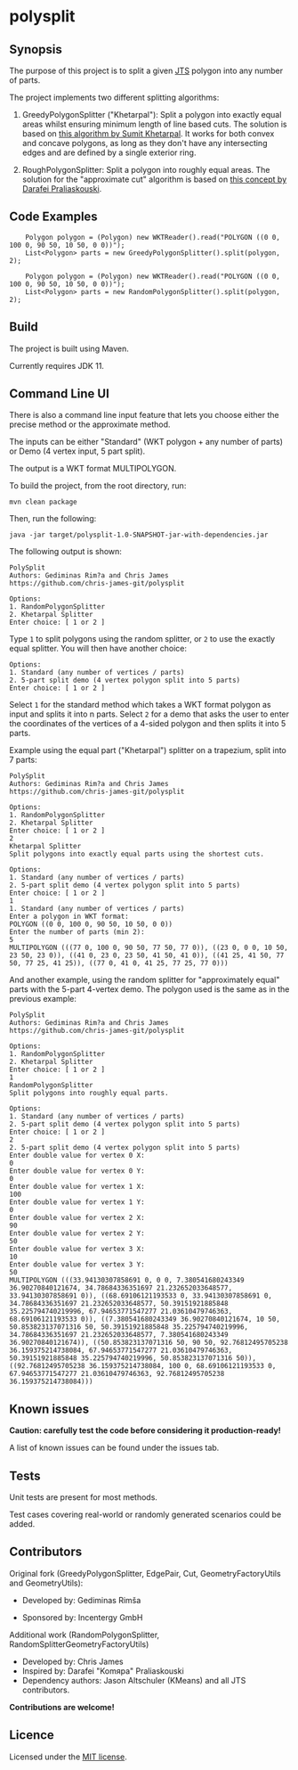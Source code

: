 # polysplit

## Synopsis

The purpose of this project is to split a given [JTS](http://www.vividsolutions.com/jts/JTSHome.htm) polygon
into any number of parts.

The project implements two different splitting algorithms:

1) GreedyPolygonSplitter ("Khetarpal"): Split a polygon into exactly equal areas whilst ensuring minimum length of line
   based cuts. The solution is based on [this algorithm by Sumit Khetarpal](http://www.khetarpal.org/polygon-splitting/).
   It works for both convex and concave polygons, as long as they don't have any intersecting edges and are defined by a
   single exterior ring.
   
2) RoughPolygonSplitter: Split a polygon into roughly equal areas. The solution for the "approximate cut" algorithm
   is based on [this concept by Darafei Praliaskouski](https://lists.osgeo.org/pipermail/postgis-users/2018-June/042795.html).

## Code Examples
```
    Polygon polygon = (Polygon) new WKTReader().read("POLYGON ((0 0, 100 0, 90 50, 10 50, 0 0))");
    List<Polygon> parts = new GreedyPolygonSplitter().split(polygon, 2);
```
```
    Polygon polygon = (Polygon) new WKTReader().read("POLYGON ((0 0, 100 0, 90 50, 10 50, 0 0))");
    List<Polygon> parts = new RandomPolygonSplitter().split(polygon, 2);
```

## Build

The project is built using Maven.

Currently requires JDK 11.

## Command Line UI

There is also a command line input feature that lets you choose either the precise
method or the approximate method.

The inputs can be either "Standard" (WKT polygon + any number of parts)
or Demo (4 vertex input, 5 part split).

The output is a WKT format MULTIPOLYGON.

To build the project, from the root directory, run:

```
mvn clean package
```
Then, run the following:
```
java -jar target/polysplit-1.0-SNAPSHOT-jar-with-dependencies.jar
```
The following output is shown:
```
PolySplit
Authors: Gediminas Rim?a and Chris James
https://github.com/chris-james-git/polysplit

Options:
1. RandomPolygonSplitter
2. Khetarpal Splitter
Enter choice: [ 1 or 2 ]
```
Type `1` to split polygons using the random splitter, or `2` to use the exactly equal splitter.
You will then have another choice:
```
Options:
1. Standard (any number of vertices / parts)
2. 5-part split demo (4 vertex polygon split into 5 parts)
Enter choice: [ 1 or 2 ]
```
Select `1` for the standard method which takes a WKT format polygon as input and splits it into n parts.
Select `2` for a demo that asks the user to enter the coordinates of the vertices of a 4-sided polygon and then
splits it into 5 parts.

Example using the equal part ("Khetarpal") splitter on a trapezium, split into 7 parts:
```
PolySplit
Authors: Gediminas Rim?a and Chris James
https://github.com/chris-james-git/polysplit

Options:
1. RandomPolygonSplitter
2. Khetarpal Splitter
Enter choice: [ 1 or 2 ]
2
Khetarpal Splitter
Split polygons into exactly equal parts using the shortest cuts.

Options:
1. Standard (any number of vertices / parts)
2. 5-part split demo (4 vertex polygon split into 5 parts)
Enter choice: [ 1 or 2 ]
1
1. Standard (any number of vertices / parts)
Enter a polygon in WKT format:
POLYGON ((0 0, 100 0, 90 50, 10 50, 0 0))
Enter the number of parts (min 2):
5
MULTIPOLYGON (((77 0, 100 0, 90 50, 77 50, 77 0)), ((23 0, 0 0, 10 50, 23 50, 23 0)), ((41 0, 23 0, 23 50, 41 50, 41 0)), ((41 25, 41 50, 77 50, 77 25, 41 25)), ((77 0, 41 0, 41 25, 77 25, 77 0)))

```
And another example, using the random splitter for "approximately equal" parts with the 5-part 4-vertex demo. The polygon
used is the same as in the previous example:
```
PolySplit
Authors: Gediminas Rim?a and Chris James
https://github.com/chris-james-git/polysplit

Options:
1. RandomPolygonSplitter
2. Khetarpal Splitter
Enter choice: [ 1 or 2 ]
1
RandomPolygonSplitter
Split polygons into roughly equal parts.

Options:
1. Standard (any number of vertices / parts)
2. 5-part split demo (4 vertex polygon split into 5 parts)
Enter choice: [ 1 or 2 ]
2
2. 5-part split demo (4 vertex polygon split into 5 parts)
Enter double value for vertex 0 X:
0
Enter double value for vertex 0 Y:
0
Enter double value for vertex 1 X:
100
Enter double value for vertex 1 Y:
0
Enter double value for vertex 2 X:
90
Enter double value for vertex 2 Y:
50
Enter double value for vertex 3 X:
10
Enter double value for vertex 3 Y:
50
MULTIPOLYGON (((33.94130307858691 0, 0 0, 7.380541680243349 36.90270840121674, 34.78684336351697 21.232652033648577, 33.94130307858691 0)), ((68.69106121193533 0, 33.94130307858691 0, 34.78684336351697 21.232652033648577, 50.39151921885848 35.225794740219996, 67.94653771547277 21.03610479746363, 68.69106121193533 0)), ((7.380541680243349 36.90270840121674, 10 50, 50.853823137071316 50, 50.39151921885848 35.225794740219996, 34.78684336351697 21.232652033648577, 7.380541680243349 36.90270840121674)), ((50.853823137071316 50, 90 50, 92.76812495705238 36.159375214738084, 67.94653771547277 21.03610479746363, 50.39151921885848 35.225794740219996, 50.853823137071316 50)), ((92.76812495705238 36.159375214738084, 100 0, 68.69106121193533 0, 67.94653771547277 21.03610479746363, 92.76812495705238 36.159375214738084)))
```
## Known issues

**Caution: carefully test the code before considering it production-ready!**

A list of known issues can be found under the issues tab.

## Tests

Unit tests are present for most methods.

Test cases covering real-world or randomly generated scenarios could be added.

## Contributors

Original fork (GreedyPolygonSplitter, EdgePair, Cut,
GeometryFactoryUtils and GeometryUtils):

* Developed by: Gediminas Rimša

* Sponsored by: Incentergy GmbH

Additional work (RandomPolygonSplitter, RandomSplitterGeometryFactoryUtils)

* Developed by: Chris James
* Inspired by: Darafei "Komяpa" Praliaskouski
* Dependency authors: Jason Altschuler (KMeans) and all JTS contributors.

**Contributions are welcome!**

## Licence

Licensed under the [MIT license](https://github.com/grimsa/polysplit/blob/master/LICENSE).